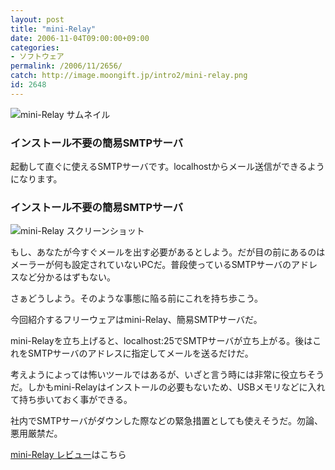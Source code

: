 ```yaml
---
layout: post
title: "mini-Relay"
date: 2006-11-04T09:00:00+09:00
categories:
- ソフトウェア
permalink: /2006/11/2656/
catch: http://image.moongift.jp/intro2/mini-relay.png
id: 2648
---
```

 ![mini-Relay サムネイル](http://image.moongift.jp/intro2/mini-relay.t.png "mini-Relay サムネイル")
  

### インストール不要の簡易SMTPサーバ
  
起動して直ぐに使えるSMTPサーバです。localhostからメール送信ができるようになります。  
<!--more-->  

### インストール不要の簡易SMTPサーバ
  

![mini-Relay スクリーンショット](http://image.moongift.jp/intro2/mini-relay.png "mini-Relay スクリーンショット")

  

もし、あなたが今すぐメールを出す必要があるとしよう。だが目の前にあるのはメーラーが何も設定されていないPCだ。普段使っているSMTPサーバのアドレスなど分かるはずもない。

  

さぁどうしよう。そのような事態に陥る前にこれを持ち歩こう。

  

今回紹介するフリーウェアはmini-Relay、簡易SMTPサーバだ。

  

mini-Relayを立ち上げると、localhost:25でSMTPサーバが立ち上がる。後はこれをSMTPサーバのアドレスに指定してメールを送るだけだ。

  

考えようによっては怖いツールではあるが、いざと言う時には非常に役立ちそうだ。しかもmini-Relayはインストールの必要もないため、USBメモリなどに入れて持ち歩いておく事ができる。

  

社内でSMTPサーバがダウンした際などの緊急措置としても使えそうだ。勿論、悪用厳禁だ。

  

[mini-Relay レビュー](http://fw.moongift.jp/review/i-2658.html)はこちら

